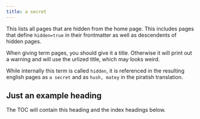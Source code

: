```yaml
---
title: a secret
---
```


This lists all pages that are hidden from the home page. This includes pages that define `hidden=true` in their frontmatter as well as descendents of hidden pages.

When giving term pages, you should give it a title. Otherwise it will print out a warning and will use the urlized title, which may looks weird.

While internally this term is called `hidden`, it is referenced in the resulting english pages as `a secret` and as `hush, matey` in the piratish translation.

## Just an example heading

The TOC will contain this heading and the index headings below.
